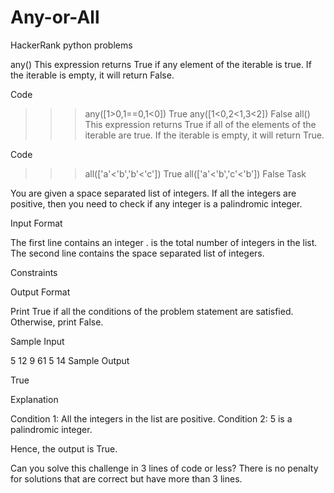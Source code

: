# Any-or-All
HackerRank python problems

any()
This expression returns True if any element of the iterable is true.
If the iterable is empty, it will return False.

Code

>>> any([1>0,1==0,1<0])
True
>>> any([1<0,2<1,3<2])
False
all()
This expression returns True if all of the elements of the iterable are true. If the iterable is empty, it will return True.

Code

>>> all(['a'<'b','b'<'c'])
True
>>> all(['a'<'b','c'<'b'])
False
Task

You are given a space separated list of integers. If all the integers are positive, then you need to check if any integer is a palindromic integer.

Input Format

The first line contains an integer .  is the total number of integers in the list.
The second line contains the space separated list of  integers.

Constraints


Output Format

Print True if all the conditions of the problem statement are satisfied. Otherwise, print False.

Sample Input

5
12 9 61 5 14 
Sample Output

True

Explanation

Condition 1: All the integers in the list are positive.
Condition 2: 5 is a palindromic integer.

Hence, the output is True.

Can you solve this challenge in 3 lines of code or less?
There is no penalty for solutions that are correct but have more than 3 lines.

